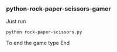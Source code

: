 ### python-rock-paper-scissors-gamer

Just run 
```
python rock-paper-scissors.py
```
To end the game type End

